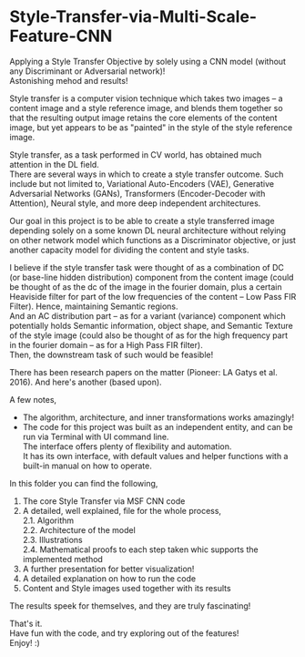 # Style-Transfer-via-Multi-Scale-Feature-CNN
Applying a Style Transfer Objective by solely using a CNN model (without any Discriminant or Adversarial network)!  
Astonishing mehod and results!
  
Style transfer is a computer vision technique which takes two images – a content image and a style reference image, and blends them together so that the resulting output image retains the core elements of the content image, but yet appears to be as "painted" in the style of the style reference image.  
  
Style transfer, as a task performed in CV world, has obtained much attention in the DL field.  
There are several ways in which to create a style transfer outcome. Such include but not limited to, Variational Auto-Encoders (VAE), Generative Adversarial Networks (GANs), Transformers (Encoder-Decoder with Attention), Neural style, and more deep independent architectures.  
  
Our goal in this project is to be able to create a style transferred image depending solely on a some known DL neural architecture without relying on other network model which functions as a Discriminator objective, or just another capacity model for dividing the content and style tasks.  
  
I believe if the style transfer task were thought of as a combination of DC (or base-line hidden distribution) component from the content image (could be thought of as the dc of the image in the fourier domain, plus a certain Heaviside filter for part of the low frequencies of the content – Low Pass FIR Filter). Hence, maintaining Semantic regions.  
And an AC distribution part – as for a variant (variance) component which potentially holds Semantic information, object shape, and Semantic Texture of the style image (could also be thought of as for the high frequency part in the fourier domain – as for a High Pass FIR filter).  
Then, the downstream task of such would be feasible!  
  
There has been research papers on the matter (Pioneer: LA Gatys et al. 2016). And here's another (based upon).  
  
A few notes,  
* The algorithm, architecture, and inner transformations works amazingly!  
* The code for this project was built as an independent entity, and can be run via Terminal with UI command line.  
  The interface offers plenty of flexibility and automation.  
  It has its own interface, with default values and helper functions with a built-in manual on how to operate.  
  
  
In this folder you can find the following,  
1. The core Style Transfer via MSF CNN code  
2. A detailed, well explained, file for the whole process,  
  2.1. Algorithm  
  2.2. Architecture of the model  
  2.3. Illustrations  
  2.4. Mathematical proofs to each step taken whic supports the implemented method  
3. A further presentation for better visualization!  
4. A detailed explanation on how to run the code  
5. Content and Style images used together with its results  
  
The results speek for themselves, and they are truly fascinating!  
  
  
That's it.  
Have fun with the code, and try exploring out of the features!  
Enjoy! :)  
  
